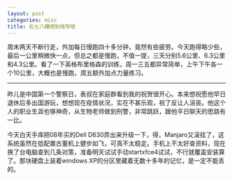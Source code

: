 ```yaml
---
layout: post
categories: misc
title: 乱七八糟想到啥写啥
---
```


周末两天不断行走，外加每日慢跑四十多分钟，竟然有些疲劳。今天跑得略少些，最后一公里稍微快一点，但总之都是慢跑，不值一提，三天分别5.6公里、6.3公里和4.3公里。看了一下英格布里格森的训练，周一三五都异常简单，上午下午各一个10公里，大概也是慢跑，周五额外加点力量练习。

---

昨儿是中国第一个警察日，表叔在家庭群看到我的祝贺很开心。本来想祝愿他早日退休后多出国游玩，想想现在疫情状况，实在不甚乐观，祝了反让人沮丧。他这个人的职业生涯也够神奇，从生物老师做到刑警，非常跳跃，跟他平日聊天的思路有一比。

今天白天手痒把08年买的Dell D630弄出来升级一下，得，Manjaro又滚挂了，这系统虽然在低配置古董机上健步如飞，可真不太稳定。手机上不太好查资料，现在换了台电脑查到几条对策，准备明天试试手动startxfce4试试，不行就覆盖安装算了。那块硬盘上装着windows XP的分区里藏着无数十多年的记忆，是一定不能丢的。
